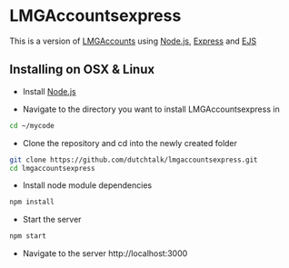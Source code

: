 # LMGAccountsexpress
This is a version of [LMGAccounts](http://dutchtalk.github.io/lmgaccounts) using [Node.js](https://nodejs.org), [Express](http://expressjs.com) and [EJS](embeddedjs.com)

Installing on OSX & Linux
---

* Install [Node.js](https://nodejs.org)

* Navigate to the directory you want to install LMGAccountsexpress in
```bash
cd ~/mycode
```
* Clone the repository and cd into the newly created folder
```bash
git clone https://github.com/dutchtalk/lmgaccountsexpress.git
cd lmgaccountsexpress
```
* Install node module dependencies
```bash
npm install
```
* Start the server
```bash
npm start
```
* Navigate to the server
http://localhost:3000
